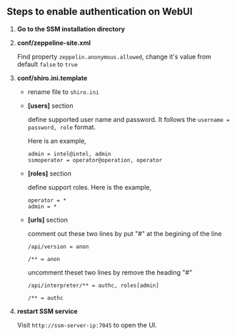 Steps to enable authentication on WebUI
---------------------------------------------------------------------------------
1. **Go to the SSM installation directory**

2. **conf/zeppeline-site.xml**
   
   Find property `zeppelin.anonymous.allowed`, change it's value from default  `false` to `true`
   
 
3. **conf/shiro.ini.template**
   
   * rename file to `shiro.ini`
   
   * **[users]** section
   
      define supported user name and password. It follows the `username = password, role` format.
   
      Here is an example,
     
      ```
      admin = intel@intel, admin
      ssmoperator = operator@operation, operator    
      ```
    
   * **[roles]** section
   
      define support roles. Here is the example, 
   
      ```
      operator = *
     admin = *    
     ```
   
   * **[urls]** section
   
      comment out these two lines by put "#" at the begining of the line
      
      `/api/version = anon`
      
      `/** = anon`
      
      uncomment theset two lines by remove the heading "#"
      
      `/api/interpreter/** = authc, roles[admin]`
      
      `/** = authc`
    
4. **restart SSM service**

   Visit `http://ssm-server-ip:7045` to open the UI. 





   
